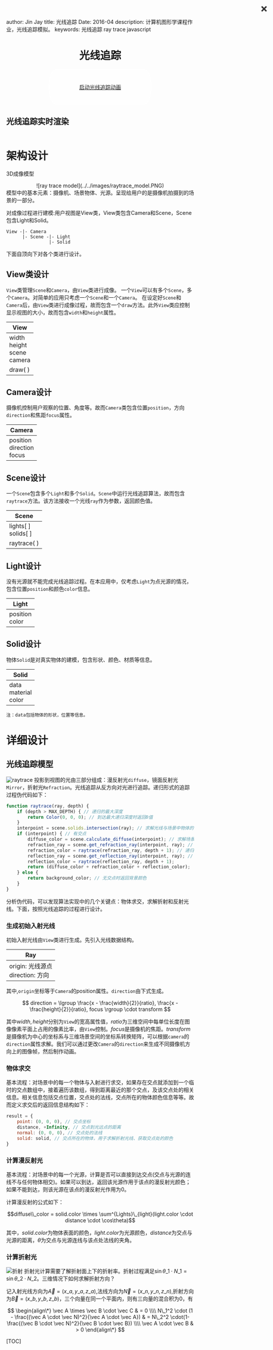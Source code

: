 author: Jin Jay
title: 光线追踪
Date: 2016-04
description: 计算机图形学课程作业，光线追踪模拟。
keywords: 光线追踪
          ray trace
          javascript


<h1> <center>光线追踪</center> </h1>
<!-- 画布popup -->
<style type="text/css">
.box {
  width: 40%;
  margin: 0 auto;
  background: rgba(255,255,255,0.2);
  padding: 35px;
  border: 2px solid #fff;
  border-radius: 20px/50px;
  background-clip: padding-box;
  text-align: center;
}

.button {
  font-size: 1em;
  padding: 10px;
  color: #000;
  border: 2px solid #06D85F;
  border-radius: 20px/50px;
  text-decoration: none;
  cursor: pointer;
  transition: all 0.3s ease-out;
}
.button:hover {
  background: #06D85F;
}

.overlay {
  position: fixed;
  top: 0;
  bottom: 0;
  left: 0;
  right: 0;
  background: rgba(0, 0, 0, 0.7);
  transition: opacity 500ms;
  visibility: hidden;
  opacity: 0;
  z-index: 1000;
}
.overlay:target {
  visibility: visible;
  opacity: 1;
}

.popup {
  margin: 70px auto;
  padding: 20px;
  background: #fff;
  border-radius: 5px;
  width: 80%;
  position: relative;
  transition: all 5s ease-in-out;
}

.popup h2 {
  margin-top: 0;
  color: #333;
  font-family: Tahoma, Arial, sans-serif;
}
.popup .close {
  position: absolute;
  top: 20px;
  right: 30px;
  transition: all 200ms;
  font-size: 30px;
  font-weight: bold;
  text-decoration: none;
  color: #333;
}
.popup .close:hover {
  color: #06D85F;
}
.popup .content {
  max-height: 80%;
  overflow: auto;
}

@media screen and (max-width: 700px){
  .box{
    width: 70%;
  }
  .popup{
    width: 70%;
  }
}
</style>

<div class="box">
    <a class="button" href="#popup1">启动光线追踪动画</a>
</div>

<div id="popup1" class="overlay">
    <div class="popup">
        <h2>光线追踪实时渲染</h2>
        <a class="close" href="#">&times;</a>
        <div class="content">
            <center>
                <canvas id="paper"  height="200"></canvas>
            </center>
        </div>
    </div>
</div>

<!-- <center>
    <canvas id="paper"  height="200"></canvas>
</center>
 -->
<script type="text/javascript">
var ctx;    // 绘制context
var pixels; // 像素点
var screen_width = 320; // 宽
var screen_height = 200; // 高
var frame = 0;   // 帧

// 初始化
function init() {
    ctx = document.getElementById('paper').getContext('2d');
    pixels = ctx.createImageData(screen_width, screen_height);
    draw();
    // setInterval(draw, 1000 / 25);
};
// 绘制
function draw() {
    computeScene(); // 旋转物体后重新计算场景
    ctx.putImageData(pixels, 0, 0);
    // 通过frame更新位置
    frame++;
};

/* 向量类
 * 默认初始化为(0,0,0)
 * 
 */
function Vector(x,y,z) {
    if (arguments.length == 0) {
        x = y = z = 0;
    }
    this.x = x;
    this.y = y;
    this.z = z;
}
Vector.prototype = {
    // 设置x, y, z
    set: function(x,y,z) {
        this.x = x;
        this.y = y;
        this.z = z;
    },
    // 向量长度
    magnitude: function() {
        return Math.sqrt(this.x*this.x + this.y*this.y + this.z*this.z);
    },
    // 归一化
    normalize: function() {
        var m = this.magnitude();
        if (m == 0) m = 1;
        this.x /= m;
        this.y /= m;
        this.z /= m;
        return this;
    },
    // 点乘
    dot_product: function(v) {
        return (this.x*v.x + this.y*v.y + this.z*v.z);
    },
    // 减法
    sub: function(v) {
        var r = new Vector(this.x-v.x, this.y-v.y, this.z-v.z);
        return r;
    }
}

/* 光线
 * origin: 源点
 * direction: 方向
 */
function Ray() {
    this.origin = new Vector();
    this.direction = new Vector();
}
/* Sphere
 * center: 中心点，radius: 半径
 */
function Sphere() {
    this.type = "sphere";
    this.center = new Vector();
    this.radius = 1.0;
}
Sphere.prototype = {
    // 球体上一点的法线
    normalToPoint: function(x,y,z) {
        x -= this.center.x;
        y -= this.center.y;
        z -= this.center.z;
        // 归一化 
        x /= this.radius;
        y /= this.radius;
        z /= this.radius;
        return {x: x, y: y, z: z};
    },
    /* 球面求交
     * 输入参数: ray
     * 返回值: type和dist(距离).
     * Type的值:
     * 0: 无交点
     * 1: 相交，视点在球体内部
     * -1: 相交，视点在球体外部
     * 注意，ray的direction需要归一化
     */
    intersect: function(ray) {
        var x, y, z, distance = +Infinity;
        // 光线源点到射线的向量
        x = this.center.x - ray.origin.x;
        y = this.center.y - ray.origin.y;
        z = this.center.z - ray.origin.z;
        // (x,y,z)·(x, y, z)
        var xyz_dot = (x*x)+(y*y)+(z*z);
        var b = (x*ray.direction.x)+(y*ray.direction.y)+(z*ray.direction.z);
        var disc = b*b - xyz_dot + this.radius*this.radius;

        var type = 0;
        if (disc > 0) {
            var d = Math.sqrt(disc);
            var root1 = b-d;
            var root2 = b+d;
            if (root2 > 0) {
                if (root1 < 0) {
                    if (root2 < distance) { distance = root2; type = -1; }
                } else {
                    if (root1 < distance) { distance = root1; type = 1; }
                }
            }
        }
        return {type: type, dist: distance};
    }
}
/* 平面
 * 三个点确定一个平面
 */
function Plane(x1,y1,z1,x2,y2,z2,x3,y3,z3) {
    /* 平面内部表示为:
     * ax + by + cz + d = 0
     * (a, b, c)为平面的法线
     */
    var v1x = x1-x2, v1y = y1-y2, v1z = z1-z2;
    var v2x = x1-x3, v2y = y1-y3, v2z = z1-z3;

    // 法线
    var nx = (v1y*v2z)-(v1z*v2y);
    var ny = (v1z*v2x)-(v1x*v2z);
    var nz = (v1x*v2y)-(v1y*v2x);

    // 代入一点坐标求解d
    this.normal = new Vector(nx,ny,nz);
    this.d = -(nx*x1 + ny*y1 + nz*z1);
}
Plane.prototype = {
    normalToPoint: function(x,y,z) {
        return this.normal;
    },
    intersect: function(ray) {
        var type = 0;
        var distance = +Infinity;
        // 首先检查是否与平面相交
        var ndotrd = (this.normal.x * ray.direction.x) +
                     (this.normal.y * ray.direction.y) +
                     (this.normal.z * ray.direction.z);
        if (ndotrd) {
            // 计算交点距离
            var ndoro = (this.normal.x * ray.origin.x) +
                        (this.normal.y * ray.origin.y) +
                        (this.normal.z * ray.origin.z);
            distance = - (ndoro + this.d)/ndotrd;
            // 只有距离为正值时才会相交
            if (distance > 0) type = 1;
        }
        return {type: type, dist: distance};
    }
}
/* 多面体
 * 通过data构造形状
 * vertices, 顶点坐标;
 * faces, 面的顶点索引数组;(一个面由多个顶点组成) 
 * center, 中心点，作为多面体的内部的一点，用于对物体进行变换
 * transform, 物体的变换，平移旋转等操作
 */
function Geometry(data) {
    this.type = 'Geometry';
    this.center = data['center'];
    this.vertices = data['vertices'];
    this.faces = data['faces'];
    this.faces_plane = [];

    for (var i = 0; i <= data['faces'].length - 1; i++) {
        var f = data['faces'][i];
        var v0 = data['vertices'][ f[0] ];
        var v1 = data['vertices'][ f[1] ];
        var v2 = data['vertices'][ f[2] ];
        this.faces_plane[i] = new Plane(v0[0], v0[1], v0[2],
                                        v1[0], v1[1], v1[2],
                                        v2[0], v2[1], v2[2]);
    };
    // 求解最大的包围半径
    this.radius = -Infinity;
    for (var i = data['vertices'].length - 1; i >= 0; i--) {
        var v = data['vertices'][i];
        var c = data['center'];
        var vc = new Vector(v[0] - c[0], v[1] - c[1], v[2] - v[2]);
        var l = vc.magnitude();
        this.radius = this.radius > l ? this.radius : l;
    };
    this.transform = [
        [1, 0, 0],
        [0, 1, 0],
        [0, 0, 1]
    ];
};
function getQuadrant(x, y) {
    if (x >= 0 && y >= 0)
        return 0;
    else if (x < 0 && y >= 1)
        return 1;
    else if (x < 0 && y < 0)
        return 2;
    else
        return 3;
}
var signTable = [
    [ 0,  1,  2, -1],
    [-1,  0,  1,  2],
    [ 2, -1,  0,  1],
    [ 1,  2, -1,  0]
];
function transformMulTransform(t1, t2) {
    var result = [];
    for (var i = 0; i < 3; i++) {
        var t = [];
        t[0] = t1[i][0]*t2[0][0] + t1[i][1]*t2[1][0] + t1[i][2]*t2[2][0];
        t[1] = t1[i][0]*t2[0][1] + t1[i][1]*t2[1][1] + t1[i][2]*t2[2][1];
        t[2] = t1[i][0]*t2[0][2] + t1[i][1]*t2[1][2] + t1[i][2]*t2[2][2];
        result[i] = t;
    };
    return result;
};
function xyzMultTransform(xyz, transform) {
    var result = [];
    result[0] = xyz[0]*transform[0][0] + xyz[1]*transform[1][0] + xyz[2]*transform[2][0];
    result[1] = xyz[0]*transform[0][1] + xyz[1]*transform[1][1] + xyz[2]*transform[2][1];
    result[2] = xyz[0]*transform[0][2] + xyz[1]*transform[1][2] + xyz[2]*transform[2][2];
    return result;
};
Geometry.prototype = {
    makeTransform: function() {
        this.center = xyzMultTransform(this.center, this.transform);
        for (var i = this.vertices.length - 1; i >= 0; i--) {
            this.vertices[i] = xyzMultTransform(this.vertices[i], this.transform);
        };
        this.buildPlanes();
    },
    // 构造面所在的平面，及包围球体
    buildPlanes: function() {
        this.faces_plane = [];
        for (var i = 0; i <= this.faces.length - 1; i++) {
            var f = this.faces[i];
            var v0 = this.vertices[ f[0] ];
            var v1 = this.vertices[ f[1] ];
            var v2 = this.vertices[ f[2] ];
            this.faces_plane[i] = new Plane(v0[0], v0[1], v0[2],
                                            v1[0], v1[1], v1[2],
                                            v2[0], v2[1], v2[2]);
        };
        for (var i = this.vertices.length - 1; i >= 0; i--) {
            var v = this.vertices[i];
            var c = this.center;
            var vc = new Vector(v[0] - c[0], v[1] - c[1], v[2] - v[2]);
            var l = vc.magnitude();
            this.radius = this.radius > l ? this.radius : l;
        };
    },
    // 求解交点法线
    normalToPoint: function(x, y, z) {
        var index = 0;
        var distance = +Infinity;

        for (var i = this.faces_plane.length - 1; i >= 0; i--) {
            var p_n = this.faces_plane[i].normal;
            var p_d = this.faces_plane[i].d;
            // if (Math.abs(x*p_n.x + y*p_n.y + z*p_n.z + p_d) < 1e-16) {
            //     planes.push(this.faces_plane[i]);
            // };
            var p_distance = Math.abs(x*p_n.x + y*p_n.y + z*p_n.z + p_d);
            if (distance > p_distance) {
                distance = p_distance;
                index = i;
            };
        };
        if (distance > 1e-6) {
            console.log(distance);
        };
        return this.faces_plane[index].normal;
    },
    intersect: function(ray) {
        var type = 0;
        var distance = +Infinity;

        // 光线源点到中心的向量
        x = this.center[0] - ray.origin.x;
        y = this.center[1] - ray.origin.y;
        z = this.center[2] - ray.origin.z;
        // (x,y,z)·(x,y,z)
        var xyz_dot = (x*x)+(y*y)+(z*z);
        // (x,y,z)·(rdx,rdy,rdz)
        var b = (x*ray.direction.x)+(y*ray.direction.y)+(z*ray.direction.z);
        // 看是否与外围球体相交
        var disc = b*b - xyz_dot + this.radius*this.radius;
        if (disc > 0) {
            var result = [];
            for (var i = 0; i <= this.faces_plane.length - 1; i++) {
                // 先看是否与每一个平面相交
                var p = this.faces_plane[i];
                result[i] = p.intersect(ray);
                if (result[i].type == 1) {
                    // 检查是否在多边形内部，使用改进的弧长法
                    var f = this.faces[i];
                    distance = result[i].dist;
                    var px = ray.origin.x + ray.direction.x*distance,
                    py = ray.origin.y + ray.direction.y*distance;

                    // 该平面点的分布
                    var coord = [];
                    for (var j = 0; j < f.length; j++) {
                        var v = this.vertices[ f[j] ];
                        var deltax = v[0] - px, deltay = v[1] - py;
                        coord[j] = [deltax, deltay];
                    };
                    coord[f.length] = coord[0]; // coord中存放的是移动坐标系后的顶点的坐标

                    var n = 0;
                    var on_line = false;
                    for (var j = 1; j <= coord.length - 1; j++) {
                        // 获取点所在的象限
                        var g0 = getQuadrant(coord[j-1][0], coord[j-1][1]);
                        var g1 = getQuadrant(coord[j][0], coord[j][1]);
                        // 弧长增量
                        var addition = signTable[g0][g1];
                        if (addition == 2) {
                            var f = coord[j][1] * coord[j-1][0] - coord[j][0]*coord[j-1][1];
                            if (f > 0) {
                                addition = 2;
                            } else if (f == 0) {
                                on_line = true;
                                break;
                            } else {
                                addition = -2;
                            }
                        };
                        n += addition;
                    };
                    if (n == 0 && on_line) {
                        result[i].type = 0;
                    };
                };
            };
            for (var i = result.length - 1; i >= 0; i--) {
                if (result[i].type != 0) {
                    type = result[i].type;
                    // type = -1;
                    distance = (distance > result[i].dist) ? result[i].dist : distance;
                };
            };
            // if (type != 0) {
            //     // 光源在内部还是外部

            // };
        };
        return {type: type, dist: distance};
    }
}
// 灯光
function Light() {
    this.type = "light";
    this.center = new Vector();
}
// 物体
function Solid(name, o) {
    this.name = name;
    this.o = o;
    this.color = {r: 1, g: 1, b: 1};
    this.specularity = 0;
    this.reflection = 0;
}
// 场景
function Scene() {
    this.objects = [];
    this.lights = [];
}
Scene.prototype = {
    addObject: function(o) {
        this.objects.push(o);
        return o;
    },
    addLight: function(o) {
        this.lights.push(o);
        return o;
    },
    traceRay: function (ray, depth) {
        var obj = null;
        var color = {r: 0, g: 0, b: 0};
        var distance = +Infinity;
        for (var j = 0; j < this.objects.length; j++) {
            var test_obj = this.objects[j];
            var res = test_obj.o.intersect(ray);
            if (res.type) {
                if (obj == null || res.dist < distance) {
                    obj = test_obj;
                    distance = res.dist;
                }
            }
        }
        // 如果碰到了物体，求解颜色
        if (obj) {
            // 求解交点
            var x = ray.origin.x + ray.direction.x*distance,
                y = ray.origin.y + ray.direction.y*distance,
                z = ray.origin.z + ray.direction.z*distance;
            // 交点处的法线
            var normal = obj.o.normalToPoint(x,y,z);

            for (var j = 0; j < this.lights.length; j++) {
                var light = this.lights[j];
                // 计算光线到交点的向量
                var lx = light.o.center.x - x;
                var ly = light.o.center.y - y;
                var lz = light.o.center.z - z;
                // 归一化
                var len = Math.sqrt(lx*lx + ly*ly + lz*lz);
                if (len == 0) len = 1;
                lx /= len;
                ly /= len;
                lz /= len;
                // 阴影计算
                var pldistance = Math.sqrt(
                    (x-light.o.center.x)*(x-light.o.center.x)+
                    (y-light.o.center.y)*(y-light.o.center.y)+
                    (z-light.o.center.z)*(z-light.o.center.z));
                var sray = new Ray();

                sray.origin.set(x,y,z);
                // 增加一小点，避免光线与当前点相交
                sray.origin.x += lx/10000;
                sray.origin.y += ly/10000;
                sray.origin.z += lz/10000;
                sray.direction.set(lx, ly, lz);
                var shadow = false;

                for (var i = 0; i < this.objects.length; i++) {
                    var test_obj = this.objects[i];
                    var res = test_obj.o.intersect(sray);
                    if (res.type && res.dist < pldistance) {
                        shadow = true;
                        break;
                    }
                }
                if (shadow) continue; // 如果被遮挡，则计算下一个光线
                // 漫反射 
                var cosine = normal.x*lx+normal.y*ly+normal.z*lz;
                if (cosine < 0) cosine = 0;
                color.r += cosine * obj.color.r * light.color.r;
                color.g += cosine * obj.color.g * light.color.g;
                color.b += cosine * obj.color.b * light.color.b;
                // 折射
                if (obj.specularity > 0) {
                    var vrx = lx - normal.x * cosine * 2,
                        vry = ly - normal.y * cosine * 2,
                        vrz = lz - normal.z * cosine * 2;
                    var cosSigma = (ray.direction.x*vrx)+
                                   (ray.direction.y*vry)+
                                   (ray.direction.z*vrz);
                    if (cosSigma > 0) {
                        var specularity = obj.specularity;
                        color.r += light.color.r * specularity * Math.pow(cosSigma,64);
                        color.g += light.color.g * specularity * Math.pow(cosSigma,64);
                        color.b += light.color.b * specularity * Math.pow(cosSigma,64);
                    }
                }
                // 镜面反射
                if (obj.reflection > 0 && depth < 3) {
                    var rr = new Ray();
                    var dotnr = (ray.direction.x * normal.x) +
                                (ray.direction.y * normal.y) +
                                (ray.direction.z * normal.z);
                    rr.origin.set(x,y,z);
                    rr.direction.set(ray.direction.x - 2 * normal.x * dotnr,
                                     ray.direction.y - 2 * normal.y * dotnr,
                                     ray.direction.z - 2 * normal.z * dotnr);
                    rr.origin.x += rr.direction.x / 10000;
                    rr.origin.y += rr.direction.y / 10000;
                    rr.origin.z += rr.direction.z / 10000;
                    var rcolor = this.traceRay(rr,depth+1);
                    color.r *= 1-obj.reflection;
                    color.g *= 1-obj.reflection;
                    color.b *= 1-obj.reflection;
                    color.r += rcolor.color.r * obj.reflection;
                    color.g += rcolor.color.g * obj.reflection;
                    color.b += rcolor.color.b * obj.reflection;
                }
            }
            if (color.r > 1) color.r = 1;
            if (color.g > 1) color.g = 1;
            if (color.b > 1) color.b = 1;
        }
        return {obj: obj, color: color}
    },
    traceScene: function (camera) {
        var ray = new Ray();
        ray.origin = camera.position;
        for (var x = 0; x < screen_width; x++) {
            for (var y = 0; y < screen_height; y++) {
                ray.direction.set((x-screen_width/2)/100,
                                  (y-screen_height/2)/100,
                                  4);
                ray.direction.normalize();
                var trace = this.traceRay(ray,0);
                var offset = x*4+y*4*screen_width;
                pixels.data[offset+3] = 255;
                pixels.data[offset+0] = trace.color.r*255;
                pixels.data[offset+1] = trace.color.g*255;
                pixels.data[offset+2] = trace.color.b*255;
            }
        }
    }
}
function Camera() {
    this.position = new Vector();
    this.transform = null;
}

// 场景
var scene = new Scene();
var sphere1 = scene.addObject(new Solid("Sphere 1",new Sphere()));
var sphere2 = scene.addObject(new Solid("Sphere 2",new Sphere()));
var g_data = {
    'center': [0, 1, 0],
    'vertices': [[-1, 0, -1], [1, 0, -1], [1, 0, 1], [0, 0, 1],
                 [-2, 2, -2], [2, 2, -2], [2, 2, 2], [-2, 2, 2]],
    'faces': [[0, 1, 2, 3], [0, 1, 5, 4], [1, 2, 6, 5],
              [4, 5, 6, 7], [0, 3, 7, 4], [2, 3, 7, 6]],
};

var geometry = new Geometry(g_data);
var scale_t = [
    [0.1, 0, 0],
    [0, 0.1, 0],
    [0, 0, 0.1]
];
geometry.transform = transformMulTransform(geometry.transform, scale_t);
geometry.makeTransform();
// var gg = scene.addObject(new Solid("Geometry", geometry));
// gg.color.r = 1;
// gg.color.g = .5;
// gg.color.b = .5;
// gg.specularity = .5;
// gg.reflection = .3;

var plane = scene.addObject(new Solid("Ground",new Plane(0,.5,-2,0,.5,-4,2,.5,-2)));

var light1 = scene.addLight(new Solid("Light 1",new Light()));
var light2 = scene.addLight(new Solid("Light 2",new Light()));
var light3 = scene.addLight(new Solid("Light 3",new Light()));

var camera = new Camera();

sphere1.o.radius = 0.5;

sphere2.o.center.x = 0;
sphere2.o.radius = 0.5;
light1.o.center.set(4,-1,-2);
light2.o.center.set(-1,-1,-2);
light3.o.center.set(1,-6,-2);
light1.color.r = .5;
light1.color.g = .5;
light1.color.b = .5;
light2.color.r = .3;
light2.color.g = .3;
light2.color.b = .3;
light3.color.r = .4;
light3.color.g = .4;
light3.color.b = .4;
sphere1.color.r = 1;
sphere1.color.g = .3;
sphere1.color.b = .3;
sphere1.specularity = .5;
sphere1.reflection = .1;
sphere2.color.r = .3;
sphere2.color.g = 1;
sphere2.color.b = .3;
sphere2.specularity = .5;
sphere2.reflection = .1;
plane.color.r = .3;
plane.color.g = .3;
plane.color.b = .3;

camera.position = new Vector(0, 0, -4);

function computeScene() {
    sphere1.o.center.x = Math.cos(frame/10);
    sphere1.o.center.z = Math.sin(frame/10);
    scene.traceScene(camera);
}
window.onload = function() {init();};
</script>

# 架构设计
3D成像模型
<center>![ray trace model](../../images/raytrace_model.PNG)</center>
模型中的基本元素：摄像机、场景物体、光源。呈现给用户的是摄像机拍摄到的场景的一部分。

对成像过程进行建模:用户视图是View类，View类包含Camera和Scene，Scene包含Light和Solid。

```
View -|- Camera
      |- Scene -|- Light
                |- Solid
```

下面自顶向下对各个类进行设计。

## View类设计
`View`类管理`Scene`和`Camera`，由`View`类进行成像。
一个`View`可以有多个`Scene`，多个`Camera`。对简单的应用只考虑一个`Scene`和一个`Camera`。
在设定好`Scene`和`Camera`后，由`View`类进行成像过程，故而包含一个`draw`方法。此外`View`类应控制显示视图的大小，故而包含`width`和`height`属性。

|View|
|----|
|width <br> height <br> scene <br> camera|
|draw( )|

## Camera设计
摄像机控制用户观察的位置、角度等。故而`Camera`类包含位置`position`，方向`direction`和焦距`focus`属性。

|Camera|
|----|
|position<br> direction<br> focus|

## Scene设计
一个`Scene`包含多个`Light`和多个`Solid`。`Scene`中运行光线追踪算法，故而包含`raytrace`方法。该方法接收一个光线`ray`作为参数，返回颜色值。

|Scene|
|----|
|lights[ ]<br>solids[ ]|
|raytrace( )|

## Light设计
没有光源就不能完成光线追踪过程。在本应用中，仅考虑`Light`为点光源的情况，包含位置`position`和颜色`color`信息。

|Light|
|----|
|position<br>color|

## Solid设计
物体`Solid`是对真实物体的建模，包含形状、颜色、材质等信息。

|Solid|
|----|
|data<br>material<br>color|

`注：data包括物体的形状，位置等信息。`

# 详细设计
## 光线追踪模型
![raytrace](../../images/raytrace.PNG)
投影到视图的光由三部分组成：漫反射光`diffuse`，镜面反射光`Mirror`，折射光`Refraction`。光线追踪从反方向对光进行追踪。递归形式的追踪过程伪代码如下：

```javascript
function raytrace(ray, depth) {
    if (depth > MAX_DEPTH) { // 递归的最大深度
        return Color(0, 0, 0); // 到达最大递归深度时返回0值
    }
    interpoint = scene.solids.intersection(ray); // 求解光线与场景中物体的最近交点
    if (interpoint) { // 有交点
        diffuse_color = scene.calculate_diffuse(interpoint); // 求解场景在交点处的漫反射光
        refraction_ray = scene.get_refraction_ray(interpoint, ray); // 求解交点处的折射光线
        refraction_color = raytrace(refraction_ray, depth + 1); // 递归求解折射光颜色
        reflection_ray = scene.get_reflection_ray(interpoint, ray); // 求解交点处的折射光线
        reflection_color = raytrace(reflection_ray, depth + 1);
        return (diffuse_color + refraction_color + reflection_color);
    } else {
        return background_color; // 无交点时返回背景颜色
    }
}
```

分析伪代码，可以发现算法实现中的几个关键点：物体求交，求解折射和反射光线。下面，按照光线追踪的过程进行设计。

###  生成初始入射光线
初始入射光线由`View`类进行生成。先引入光线数据结构。

| Ray |
|-----|
|origin: 光线源点<br>direction: 方向|

其中,`origin`坐标等于`Camera`的position属性。`direction`由下式生成。

$$
direction = \lgroup \frac{x - \frac{width}{2}}{ratio}, \frac{x - \frac{height}{2}}{ratio}, focus \rgroup \cdot transform
$$

其中$width, height$分别为`View`的宽高属性值，$ratio$为三维空间中每单位长度在图像像素平面上占用的像素比率，由`View`控制。$focus$是摄像机的焦距。$transform$是摄像机为中心的坐标系与三维场景空间的坐标系转换矩阵，可以根据`camera`的`direction`属性求解。我们可以通过更改`Camera`的`direction`来生成不同摄像机方向上的图像帧，然后制作动画。

###  物体求交
基本流程：对场景中的每一个物体与入射进行求交，如果存在交点就添加到一个临时的交点数组中，接着遍历该数组，得到距离最近的那个交点，及该交点处的相关信息。相关信息包括交点位置，交点处的法线，交点所在的物体颜色信息等等。故而定义求交后的返回信息结构如下：

```javascript
result = {
    point: (0, 0, 0), // 交点坐标
    distance, +Infinity, // 交点到光远点的距离
    normal: (0, 0, 0), // 交点处的法线
    solid: solid, // 交点所在的物体，用于求解折射光线、获取交点处的颜色
}
```

### 计算漫反射光
基本流程：对场景中的每一个光源，计算是否可以直接到达交点(交点与光源的连线不与任何物体相交)。如果可以到达，返回该光源作用于该点的漫反射光颜色；如果不能到达，则该光源在该点的漫反射光作用为0。

计算漫反射的公式如下：

$$diffuse\\_color = solid.color \times \sum^{Lights}\_{light}(light.color \cdot distance \cdot \cos\theta)$$

其中，$solid.color$为物体表面的颜色，$light.color$为光源颜色，$distance$为交点与光源的距离，$\theta$为交点与光源连线与该点处法线的夹角。

### 计算折射光
![折射](../../images/refraction.PNG)
折射光计算需要了解折射面上下的折射率。折射过程满足$\sin\theta\_1\cdot N\_1 = \sin\theta\_2\cdot N\_2$。三维情况下如何求解折射方向？

记入射光线方向为$\vec A = (x\_a, y\_a, z\_a)$,法线方向为$\vec N = (x\_n, y\_n, z\_n)$,折射方向为$\vec B = (x\_b, y\_b, z\_b)$，三个向量在同一个平面内，则有三向量的混合积为0，有

$$
\begin{align\*}
\vec A \times \vec B \cdot \vec C & = 0 \\\\ 
N\_1^2 \cdot (1 - \frac{(\vec A \cdot \vec N)^2}{\vec A \cdot \vec A}) & = N\_2^2 \cdot(1-\frac{(\vec B \cdot \vec N)^2}{\vec B \cdot \vec B}) \\\\ 
\vec A \cdot \vec B & > 0
\end{align\*}
$$






















[TOC]